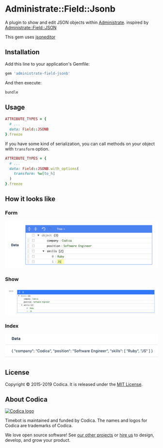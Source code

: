 # Administrate::Field::Jsonb

A plugin to show and edit JSON objects within [Administrate](https://github.com/thoughtbot/administrate). inspired by [Administrate::Field::JSON](https://github.com/eddietejeda/administrate-field-json)

This gem uses [jsoneditor](https://github.com/josdejong/jsoneditor)

## Installation

Add this line to your application's Gemfile:

```ruby
gem 'administrate-field-jsonb'
```

And then execute:

```bash
bundle
```

## Usage

```ruby
ATTRIBUTE_TYPES = {
  # ...
  data: Field::JSONB
}.freeze
```

If you have some kind of serialization, you can call methods on your object with `transform` option.

```ruby
ATTRIBUTE_TYPES = {
  # ...
  data: Field::JSONB.with_options(
    transform: %w[to_h]
  )
}.freeze
```

## How it looks like

### Form

<p align="center">
 <img src="docs/images/form.png">
</p>

### Show

<p align="center">
 <img src="docs/images/show.png">
</p>

### Index

<p align="center">
 <img src="docs/images/index.png">
</p>

## License

Copyright © 2015-2019 Codica. It is released under the [MIT License](https://opensource.org/licenses/MIT).

## About Codica

[![Codica logo](https://www.codica.com/assets/images/logo/logo.svg)](https://www.codica.com)

Timebot is maintained and funded by Codica. The names and logos for Codica are trademarks of Codica.

We love open source software! See [our other projects](https://github.com/codica2) or [hire us](https://www.codica.com/) to design, develop, and grow your product.
